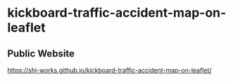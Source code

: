 # kickboard-traffic-accident-map-on-leaflet
## Public Website
https://shi-works.github.io/kickboard-traffic-accident-map-on-leaflet/
